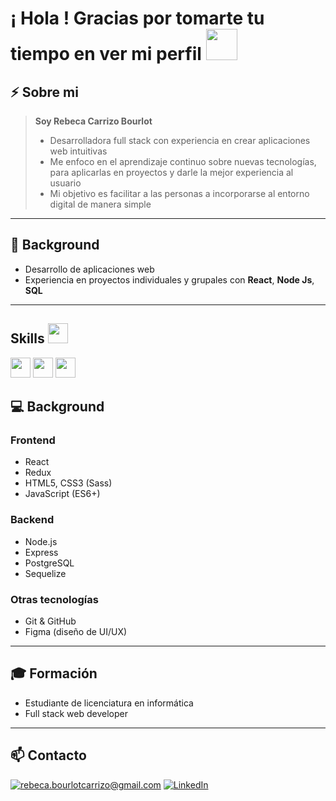 <h1> ¡ Hola !  Gracias por tomarte tu tiempo en ver mi perfil <img src = "https://raw.githubusercontent.com/MartinHeinz/MartinHeinz/master/wave.gif" width = 50px> </h1>

## ⚡ **Sobre mi** 
> **Soy Rebeca Carrizo Bourlot** 
> - Desarrolladora full stack con experiencia en crear aplicaciones web intuitivas
> - Me enfoco en el aprendizaje continuo sobre nuevas tecnologías, para aplicarlas en proyectos y darle la mejor experiencia al usuario
> - Mi objetivo es facilitar a las personas a incorporarse al entorno digital de manera simple

--- 

## 💼 **Background**

- Desarrollo de aplicaciones web
- Experiencia en proyectos individuales y grupales con **React**, **Node Js**, **SQL**

 --- 

<h2> Skills <img src = "https://media2.giphy.com/media/QssGEmpkyEOhBCb7e1/giphy.gif?cid=ecf05e47a0n3gi1bfqntqmob8g9aid1oyj2wr3ds3mg700bl&rid=giphy.gif" width = 32px> </h2>
 <img width ='32px' src ='https://www.twicpics.com/logos/twicpics-integrations/react.svg'> 
 <img width ='32px' src='https://www.twicpics.com/logos/twicpics-integrations/javascript.svg'>
 <img width ='32px' src='https://w7.pngwing.com/pngs/224/77/png-transparent-website-web-internet-css-style-css3-technology-social-media-logos-i-flat-colorful-icon-thumbnail.png'>
 
 
## 💻 **Background**

### **Frontend**  
- React  
- Redux  
- HTML5, CSS3 (Sass)  
- JavaScript (ES6+)

### **Backend**  
- Node.js  
- Express  
- PostgreSQL  
- Sequelize

### **Otras tecnologías**  
- Git & GitHub    
- Figma (diseño de UI/UX)

 ---
## 🎓 **Formación**

- Estudiante de licenciatura en informática
- Full stack web developer

 --- 
 
## 📫 **Contacto**

<a href="mailto:rebeca.bourlotcarrizo@gmail.com">![rebeca.bourlotcarrizo@gmail.com](https://img.shields.io/badge/Gmail-D14836?style=for-the-badge&logo=gmail&logoColor=white)</a> <a href="www.linkedin.com/in/rebeca-carrizo-bourlot-508316274">![LinkedIn](https://img.shields.io/badge/LinkedIn-0077B5?style=for-the-badge&logo=linkedin&logoColor=white)</a>
